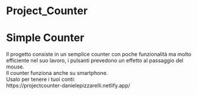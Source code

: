 # Project_Counter

<h1>Simple Counter</h1>

<p>Il progetto consiste in un semplice counter con poche funzionalità ma molto efficiente nel suo lavoro, i pulsanti prevedono un effetto al passaggio del mouse. <br/>
Il counter funziona anche su smartphone.<br/>
Usalo per tenere i tuoi conti:<br/>
<a>https://projectcounter-danielepizzarelli.netlify.app/</a>